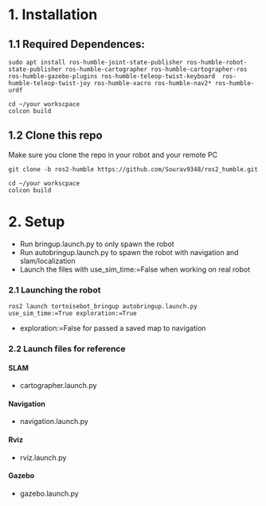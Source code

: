 # 1. Installation
## 1.1 Required Dependences: 
```
sudo apt install ros-humble-joint-state-publisher ros-humble-robot-state-publisher ros-humble-cartographer ros-humble-cartographer-ros ros-humble-gazebo-plugins ros-humble-teleop-twist-keyboard  ros-humble-teleop-twist-joy ros-humble-xacro ros-humble-nav2* ros-humble-urdf 

```
```
cd ~/your workscpace
colcon build
```
## 1.2 Clone this repo 
Make sure you clone the repo in your robot and your remote PC 
```
git clone -b ros2-humble https://github.com/Sourav9348/ros2_humble.git
```
```
cd ~/your workscpace
colcon build
```
# 2. Setup

- Run bringup.launch.py to only spawn the robot
- Run autobringup.launch.py to spawn the robot with navigation and slam/localization
- Launch the files with use_sim_time:=False when working on real robot

### 2.1 Launching the robot

```
ros2 launch tortoisebot_bringup autobringup.launch.py use_sim_time:=True exploration:=True
```
- exploration:=False for passed a saved map to navigation

### 2.2 Launch files for reference
#### SLAM
- cartographer.launch.py
#### Navigation
- navigation.launch.py
#### Rviz
- rviz.launch.py
#### Gazebo
- gazebo.launch.py
